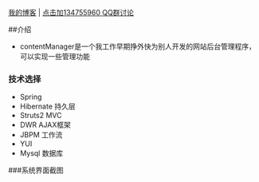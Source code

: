 <a href="http://blog.csdn.net/three_man/" target="_blank">我的博客</a> | <a href="http://url.cn/MViZN0">点击加134755960 QQ群讨论</a>

##介绍
* contentManager是一个我工作早期挣外快为别人开发的网站后台管理程序，可以实现一些管理功能


### 技术选择
* Spring   
* Hibernate   持久层
* Struts2    MVC
* DWR   AJAX框架
* JBPM 工作流
* YUI
* Mysql 数据库

###系统界面截图
